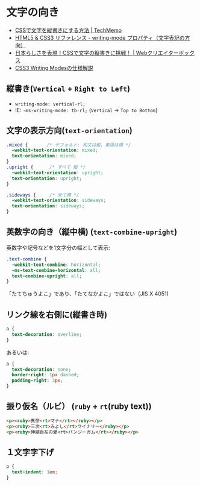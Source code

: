 # 文字の向き

- [CSSで文字を縦書きにする方法 | TechMemo](https://techmemo.biz/css/writing-mode/)
- [HTML5 & CSS3 リファレンス - writing-mode プロパティ（文字表記の方向）](https://www.osaka-kyoiku.ac.jp/~joho/html5_ref/css/writing-mode_css.php)
- [日本らしさを表現！CSSで文字の縦書きに挑戦！ | Webクリエイターボックス](https://www.webcreatorbox.com/tech/writing-mode)
- [CSS3 Writing Modesの仕様解説](http://tategaki.github.io/commentaries/2015/11/09/commentary-writing-modes.html)


## 縦書き(`Vertical` + `Right to Left`)

- `writing-mode: vertical-rl;`
- IE: `-ms-writing-mode: tb-rl;`   (`Vertical` -> `Top to Bottom`)

## 文字の表示方向(`text-orientation`)

~~~css
.mixed {       /* デフォルト: 和文は縦、英語は横 */
  -webkit-text-orientation: mixed;
  text-orientation: mixed;
}
.upright {      /* すべて 縦 */
  -webkit-text-orientation: upright;
  text-orientation: upright;
}

.sideways {     /* 全て横 */
  -webkit-text-orientation: sideways;
  text-orientation: sideways;
}
~~~

## 英数字の向き（縦中横) (`text-combine-upright`)

英数字や記号などを1文字分の幅として表示:

~~~css
.text-combine {
  -webkit-text-combine: horizontal;
  -ms-text-combine-horizontal: all;
  text-combine-upright: all;
}
~~~

「たてちゅうよこ」であり、「たてなかよこ」ではない（JIS X 4051)

## リンク線を右側に(縦書き時)

~~~css
a {
  text-decoration: overline;
}
~~~

あるいは:

~~~css
a {
  text-decoration: none;
  border-right: 1px dashed;
  padding-right: 3px;
}
~~~

## 振り仮名（ルビ） (`ruby` + `rt`(ruby text))

~~~html
<p><ruby>真奈<rt>マナ</rt></ruby></p>
<p><ruby>三次<rt>みよし</rt>ワイナリー</ruby></p>
<p><ruby>伸縮自在の愛<rt>バンジーガム</rt></ruby></p>
~~~

## １文字字下げ

~~~css
p {
  text-indent: 1em;
}
~~~